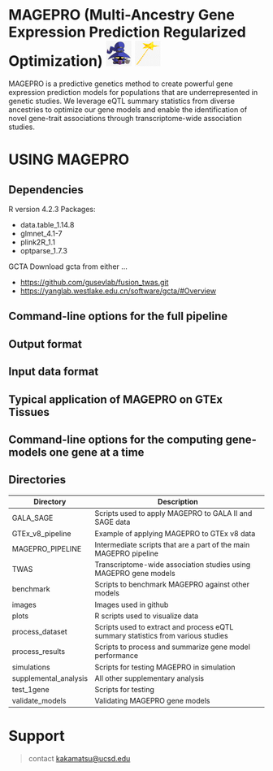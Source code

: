 # MAGEPRO (Multi-Ancestry Gene Expression Prediction Regularized Optimization) <img src = images/veigar.png width="50" height="50"> <img src = images/wand.png width="50" height="50">
MAGEPRO is a predictive genetics method to create powerful gene expression prediction models for populations that are underrepresented in genetic studies. We leverage eQTL summary statistics from diverse ancestries to optimize our gene models and enable the identification of novel gene-trait associations through transcriptome-wide association studies. 

# USING MAGEPRO 

## Dependencies 

R version 4.2.3
Packages:
- data.table_1.14.8
- glmnet_4.1-7
- plink2R_1.1
- optparse_1.7.3

GCTA 
Download gcta from either ...
- https://github.com/gusevlab/fusion_twas.git
- https://yanglab.westlake.edu.cn/software/gcta/#Overview


## Command-line options for the full pipeline

## Output format

## Input data format

## Typical application of MAGEPRO on GTEx Tissues

## Command-line options for the computing gene-models one gene at a time

## Directories 

| Directory | Description |
| -------- | -------- |
| GALA_SAGE | Scripts used to apply MAGEPRO to GALA II and SAGE data |
| GTEx_v8_pipeline | Example of applying MAGEPRO to GTEx v8 data |
| MAGEPRO_PIPELINE | Intermediate scripts that are a part of the main MAGEPRO pipeline |
| TWAS | Transcriptome-wide association studies using MAGEPRO gene models |
| benchmark | Scripts to benchmark MAGEPRO against other models
| images | Images used in github |
| plots | R scripts used to visualize data |
| process_dataset | Scripts used to extract and process eQTL summary statistics from various studies |
| process_results | Scripts to process and summarize gene model performance |
| simulations | Scripts for testing MAGEPRO in simulation
| supplemental_analysis | All other supplementary analysis |
| test_1gene | Scripts for testing |
| validate_models | Validating MAGEPRO gene models | 

# Support 
> contact kakamatsu@ucsd.edu
